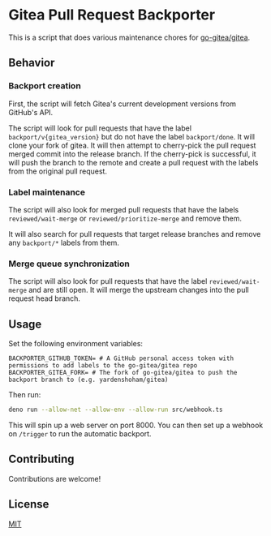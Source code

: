 # Gitea Pull Request Backporter

This is a script that does various maintenance chores for
[go-gitea/gitea](https://github.com/go-gitea/gitea).

## Behavior

### Backport creation

First, the script will fetch Gitea's current development versions from GitHub's
API.

The script will look for pull requests that have the label
`backport/v{gitea_version}` but do not have the label `backport/done`. It will
clone your fork of gitea. It will then attempt to cherry-pick the pull request
merged commit into the release branch. If the cherry-pick is successful, it will
push the branch to the remote and create a pull request with the labels from the
original pull request.

### Label maintenance

The script will also look for merged pull requests that have the labels
`reviewed/wait-merge` or `reviewed/prioritize-merge` and remove them.

It will also search for pull requests that target release branches and remove
any `backport/*` labels from them.

### Merge queue synchronization

The script will also look for pull requests that have the label
`reviewed/wait-merge` and are still open. It will merge the upstream changes
into the pull request head branch.

## Usage

Set the following environment variables:

```
BACKPORTER_GITHUB_TOKEN= # A GitHub personal access token with permissions to add labels to the go-gitea/gitea repo
BACKPORTER_GITEA_FORK= # The fork of go-gitea/gitea to push the backport branch to (e.g. yardenshoham/gitea)
```

Then run:

```bash
deno run --allow-net --allow-env --allow-run src/webhook.ts
```

This will spin up a web server on port 8000. You can then set up a webhook on
`/trigger` to run the automatic backport.

## Contributing

Contributions are welcome!

## License

[MIT](LICENSE)
